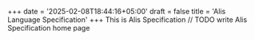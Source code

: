 +++
date = '2025-02-08T18:44:16+05:00'
draft = false
title = 'Alis Language Specification'
+++
This is Alis Specification
// TODO write Alis Specification home page
